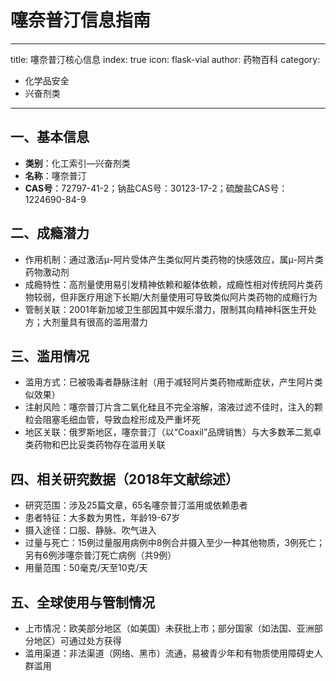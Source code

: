 # 噻奈普汀信息指南
---
title: 噻奈普汀核心信息
index: true
icon: flask-vial
author: 药物百科
category:
  - 化学品安全
  - 兴奋剂类
---

## 一、基本信息
- **类别**：化工索引—兴奋剂类
- **名称**：噻奈普汀
- **CAS号**：72797-41-2；钠盐CAS号：30123-17-2；硫酸盐CAS号：1224690-84-9


## 二、成瘾潜力
- 作用机制：通过激活μ-阿片受体产生类似阿片类药物的快感效应，属μ-阿片类药物激动剂
- 成瘾特性：高剂量使用易引发精神依赖和躯体依赖，成瘾性相对传统阿片类药物较弱，但非医疗用途下长期/大剂量使用可导致类似阿片类药物的成瘾行为
- 管制关联：2001年新加坡卫生部因其中娱乐潜力，限制其向精神科医生开处方；大剂量具有很高的滥用潜力


## 三、滥用情况
- 滥用方式：已被吸毒者静脉注射（用于减轻阿片类药物戒断症状，产生阿片类似效果）
- 注射风险：噻奈普汀片含二氧化硅且不完全溶解，溶液过滤不佳时，注入的颗粒会阻塞毛细血管，导致血栓形成及严重坏死
- 地区关联：俄罗斯地区，噻奈普汀（以“Coaxil”品牌销售）与大多数苯二氮卓类药物和巴比妥类药物存在滥用关联


## 四、相关研究数据（2018年文献综述）
- 研究范围：涉及25篇文章，65名噻奈普汀滥用或依赖患者
- 患者特征：大多数为男性，年龄19-67岁
- 摄入途径：口服、静脉、吹气进入
- 过量与死亡：15例过量服用病例中8例合并摄入至少一种其他物质，3例死亡；另有6例涉噻奈普汀死亡病例（共9例）
- 用量范围：50毫克/天至10克/天


## 五、全球使用与管制情况
- 上市情况：欧美部分地区（如美国）未获批上市；部分国家（如法国、亚洲部分地区）可通过处方获得
- 滥用渠道：非法渠道（网络、黑市）流通，易被青少年和有物质使用障碍史人群滥用